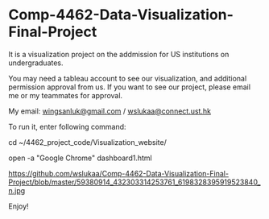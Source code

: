 # Comp-4462-Data-Visualization-Final-Project

It is a visualization project on the addmission for US institutions on undergraduates.

You may need a tableau account to see our visualization, and additional permission approval from us.
If you want to see our project, please email me or my teammates for approval.

My email: wingsanluk@gmail.com / wslukaa@connect.ust.hk

To run it, enter following command:

cd ~/4462_project_code/Visualization_website/

open -a "Google Chrome" dashboard1.html



https://github.com/wslukaa/Comp-4462-Data-Visualization-Final-Project/blob/master/59380914_432303314253761_6198328395919523840_n.jpg

Enjoy!

